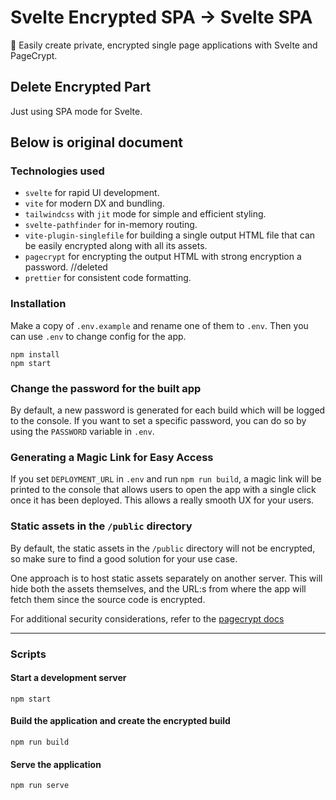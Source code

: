 # Svelte Encrypted SPA -> Svelte SPA

🔐 Easily create private, encrypted single page applications with Svelte and PageCrypt.

## Delete Encrypted Part

Just using SPA mode for Svelte.

## Below is original document

### Technologies used

-   `svelte` for rapid UI development.
-   `vite` for modern DX and bundling.
-   `tailwindcss` with `jit` mode for simple and efficient styling.
-   `svelte-pathfinder` for in-memory routing.
-   `vite-plugin-singlefile` for building a single output HTML file that can be easily encrypted along with all its assets.
-   `pagecrypt` for encrypting the output HTML with strong encryption a password. //deleted
-   `prettier` for consistent code formatting.

### Installation

Make a copy of `.env.example` and rename one of them to `.env`. Then you can use `.env` to change config for the app.

```
npm install
npm start
```

### Change the password for the built app

By default, a new password is generated for each build which will be logged to the console. If you want to set a specific password, you can do so by using the `PASSWORD` variable in `.env`.

### Generating a Magic Link for Easy Access

If you set `DEPLOYMENT_URL` in `.env` and run `npm run build`, a magic link will be printed to the console that allows users to open the app with a single click once it has been deployed. This allows a really smooth UX for your users.

### Static assets in the `/public` directory

By default, the static assets in the `/public` directory will not be encrypted, so make sure to find a good solution for your use case.

One approach is to host static assets separately on another server. This will hide both the assets themselves, and the URL:s from where the app will fetch them since the source code is encrypted.

For additional security considerations, refer to the [pagecrypt docs](https://github.com/greenheart/pagecrypt#security-considerations)

---

### Scripts

#### Start a development server

`npm start`

#### Build the application and create the encrypted build

`npm run build`

#### Serve the application

`npm run serve`

